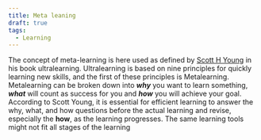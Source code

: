 ```yaml
---
title: Meta leaning
draft: true
tags:
  - Learning
---
```

 
The concept of meta-learning is here used as defined by [Scott H Young](https://www.scotthyoung.com "Scott H Young") in his book ultralearning. Ultralearning is based on nine principles for quickly learning new skills, and the first of these principles is Metalearning.
Metalearning can be broken down into **_why_** you want to learn something, **_what_** will count as success for you and **_how_** you will achieve your goal.
According to Scott Young, it is essential for efficient learning to answer the why, what, and how questions before the actual learning and revise, especially the **how**, as the learning progresses. The same learning tools might not fit all stages of the learning 